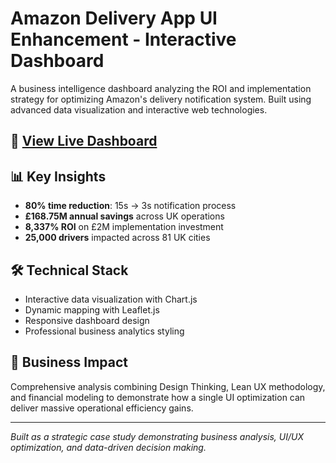 # Amazon Delivery App UI Enhancement - Interactive Dashboard

A business intelligence dashboard analyzing the ROI and implementation strategy for optimizing Amazon's delivery notification system. Built using advanced data visualization and interactive web technologies.


## 🚀 [View Live Dashboard](https://yourusername.github.io/your-repo-name)


## 📊 **Key Insights**
- **80% time reduction**: 15s → 3s notification process
- **£168.75M annual savings** across UK operations
- **8,337% ROI** on £2M implementation investment
- **25,000 drivers** impacted across 81 UK cities

## 🛠️ **Technical Stack**
- Interactive data visualization with Chart.js
- Dynamic mapping with Leaflet.js
- Responsive dashboard design
- Professional business analytics styling

## 💼 **Business Impact**
Comprehensive analysis combining Design Thinking, Lean UX methodology, and financial modeling to demonstrate how a single UI optimization can deliver massive operational efficiency gains.

---
*Built as a strategic case study demonstrating business analysis, UI/UX optimization, and data-driven decision making.*
